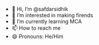 - 👋 Hi, I’m @safdarsidhik
- 👀 I’m interested in making firends
- 🌱 I’m currently learning MCA
- 📫 How to reach me 
- 😄 Pronouns: He/Him

<!---
safdarsidhik/safdarsidhik is a ✨ special ✨ repository because its `README.md` (this file) appears on your GitHub profile.
You can click the Preview link to take a look at your changes.
--->
